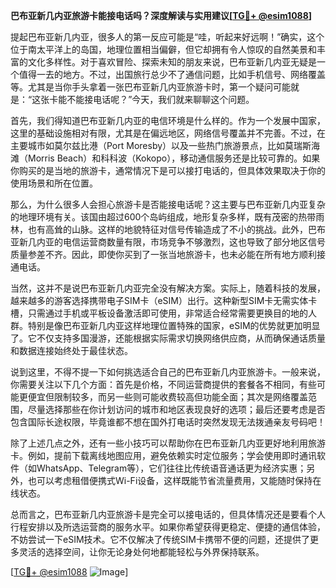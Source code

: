 **巴布亚新几内亚旅游卡能接电话吗？深度解读与实用建议[[TG💪+ @esim1088](https://t.me/s/esim1088)]**

提起巴布亚新几内亚，很多人的第一反应可能是“哇，听起来好远啊！”确实，这个位于南太平洋上的岛国，地理位置相当偏僻，但它却拥有令人惊叹的自然美景和丰富的文化多样性。对于喜欢冒险、探索未知的朋友来说，巴布亚新几内亚无疑是一个值得一去的地方。不过，出国旅行总少不了通信问题，比如手机信号、网络覆盖等。尤其是当你手头拿着一张巴布亚新几内亚旅游卡时，第一个疑问可能就是：“这张卡能不能接电话呢？”今天，我们就来聊聊这个问题。

首先，我们得知道巴布亚新几内亚的电信环境是什么样的。作为一个发展中国家，这里的基础设施相对有限，尤其是在偏远地区，网络信号覆盖并不完善。不过，在主要城市如莫尔兹比港（Port Moresby）以及一些热门旅游景点，比如莫瑞斯海滩（Morris Beach）和科科波（Kokopo），移动通信服务还是比较可靠的。如果你购买的是当地的旅游卡，通常情况下是可以接打电话的，但具体效果取决于你的使用场景和所在位置。

那么，为什么很多人会担心旅游卡是否能接电话呢？这主要与巴布亚新几内亚复杂的地理环境有关。该国由超过600个岛屿组成，地形复杂多样，既有茂密的热带雨林，也有高耸的山脉。这样的地貌特征对信号传输造成了不小的挑战。此外，巴布亚新几内亚的电信运营商数量有限，市场竞争不够激烈，这也导致了部分地区信号质量参差不齐。因此，即使你买到了一张当地旅游卡，也未必能在所有地方顺利接通电话。

当然，这并不是说巴布亚新几内亚完全没有解决方案。实际上，随着科技的发展，越来越多的游客选择携带电子SIM卡（eSIM）出行。这种新型SIM卡无需实体卡槽，只需通过手机或平板设备激活即可使用，非常适合经常需要更换目的地的人群。特别是像巴布亚新几内亚这样地理位置特殊的国家，eSIM的优势就更加明显了。它不仅支持多国漫游，还能根据实际需求切换网络供应商，从而确保通话质量和数据连接始终处于最佳状态。

说到这里，不得不提一下如何挑选适合自己的巴布亚新几内亚旅游卡。一般来说，你需要关注以下几个方面：首先是价格，不同运营商提供的套餐各不相同，有些可能更便宜但限制较多，而另一些则可能收费较高但功能全面；其次是网络覆盖范围，尽量选择那些在你计划访问的城市和地区表现良好的选项；最后还要考虑是否包含国际长途权限，毕竟谁都不想在国外打电话时突然发现无法拨通亲友号码吧！

除了上述几点之外，还有一些小技巧可以帮助你在巴布亚新几内亚更好地利用旅游卡。例如，提前下载离线地图应用，避免依赖实时定位服务；学会使用即时通讯软件（如WhatsApp、Telegram等），它们往往比传统语音通话更为经济实惠；另外，也可以考虑租借便携式Wi-Fi设备，这样既能节省流量费用，又能随时保持在线状态。

总而言之，巴布亚新几内亚旅游卡是完全可以接电话的，但具体情况还是要看个人行程安排以及所选运营商的服务水平。如果你希望获得更稳定、便捷的通信体验，不妨尝试一下eSIM技术。它不仅解决了传统SIM卡携带不便的问题，还提供了更多灵活的选择空间，让你无论身处何地都能轻松与外界保持联系。

[[TG💪+ @esim1088](https://t.me/s/esim1088) ![Image](https://i.postimg.cc/4NQfJmqS/Snipaste-2025-05-13-00-14-12.png)]